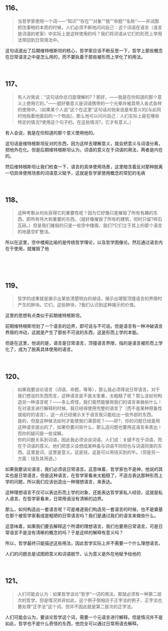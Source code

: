 <h2>116、</h2><blockquote data-pid="F7Gg8I3y">当哲学家使用一个词——“知识”“存在”“对象”“我”“命题”“名称”——并试图抓住事物的本质的时候，人们必须不断地问问自己：这个词语在语言（语言是词语的老家）中实际上是这样使用的吗？我们将词语从它们的形而上学用法带回到日常用法中。</blockquote><p data-pid="s7n0Kx51">这句话道出了后期维特根斯坦的核心，哲学家应该不断反思一下，哲学上那些概念在日常语言之中是怎么用的，而不要执着于那些被形而上学化了的用法。</p><p><br></p><h2>117、</h2><blockquote data-pid="vx47N64T">有人对我说：“这句话你总归是理解的?？那好，——我是在你知道的那个意义上使用它的。”——就好像意义是词语携带的一个光晕并被其带入各式各样的使用中。（如果某个人说“这个在这里”这句话对他来说是有意义的[与此同时他指着他面前的一个物品]，那么他可以问问自己：人们实际上是在哪些特定的情况?使用这个句子的。在这些情况?，它才有意义。）</blockquote><p data-pid="WAtdEs7N">有人会说，我是在你知道的那个意义使用他的。</p><p data-pid="toPKqP49">这句话是维特根斯坦反对的东西，因为这样去理解意义，就会把意义与词语分离，把他外在化。但是后期维特根斯坦认为，词语的意义在于词语的用法，两者是内在的。</p><p data-pid="HtON_08Y">然后维特根斯坦让我们检查一下，语言的具体使用场景，这里暗含着反对那种脱离一切具体使用场景的词语意义赋予，这就是哲学家使用概念的常犯的毛病</p><p><br></p><h2>118、</h2><blockquote data-pid="GSwM-vF3">这种考察从何处获得它的重要性呢？因为它好像只是摧毁了所有有趣的东西，即所有伟大和重要的东西。（就好像摧毁了所有的建筑，同时只留?碎石瓦砾。）但是我们摧毁的只是一些空中楼阁，我们?它们立于其上的那个语言的地基空旷整洁。</blockquote><p data-pid="hBVZ0pIv">所以在这里，空中楼阁比喻的是传统哲学理论，以及哲学图像论。然后通过语言内在于使用，就摧毁了他</p><p><br></p><p><br></p><h2>119、</h2><blockquote data-pid="dnVXgqai">哲学的成果就是揭示出某些清楚明白的胡话，揭示出理智顶撞语言的界限时产生的肿块。它们，这些肿块，?我们认识到这种揭示的价值。</blockquote><p data-pid="rnuPxinS">这里的思想有点类似于前期维特根斯坦。</p><p data-pid="hcuc-NLM">前期维特根斯坦划了一个语言的边界，即可说与不可说。但是语言有一种冲破语言界限的冲动，这就是产生了那些不可说的东西，这是形而上学的本能。</p><p data-pid="clrK3o1T">但是在这里，他说的是，语言是日常语言，顶撞语言界限，指的是语言被形而上学化了，成为了脱离具体使用的语言。</p><p><br></p><h2>120、</h2><blockquote data-pid="6vDwWds7">如果我要谈论语言（词语、命题，等等），那么我必须得说日常语言。对于我们想说的东西而言，这种语言是不是太笨重，太粗糙了呢？那么该如何构造另一种语言呢？——多么奇怪，我们竟然能够用我们的语言来做些什么！<br>在对语言进行解释的时候，我已经得使用完整的语言了（而不是某种预备性或临时的语言），这一点已经揭示关于语言我只能给出一些外部的东西。<br>是的，但是这种做法如何才能使我们满意呢？——好?，你的问题已经是用这种语言提出的了，如果你要问些什么，那么这问题也要用这语言来表达！<br>而你的疑问是一些误解。<br>你的问题关系到词语，因此我必须谈谈词语。人们说：关键不在于词语，而在于词语的意义。他们把意义设想成某种虽与词语不同但也与词语同类的东西。这里是词，这里是意义。这是钱，这是可以用钱买到的牛。（但是另一方面：钱及其用途。）</blockquote><p data-pid="hJ0p_hTS">如果我要谈论语言，我们必须说日常语言。这意味着，哲学家也不是神，他说的其实也是日常语言，但是这种语言，在哲学家看来太粗糙了，不适合表达那种形而上学的问题，所以我们应该创造出一种理想语言，来表达。</p><p data-pid="jIdDPQY6">这种理想语言不仅可以表达形而上学的对象，还能表达哲学家私人经验，这就是私人语言。在哲学家看来，日常用语没有清晰的边界。</p><p data-pid="9WHftMih">那么，如何构造出一套语言呢？可是难道我们构造另一套语言的时候，也不是奠基在那个被哲学家看成是粗陋的日常语言吗？我们是通过我们的语言来做些什么。</p><p data-pid="aA01jSwd">这意味着，如果我们要去解释这个所谓的理想语言，我们也要用日常语言，可是日常语言不是没有清晰的概念的吗？于是这样的解释有意义吗？</p><p data-pid="k4N9Bg6n">所以，哲学最终只能描述这些用法，因此哲学实际上并不需要一个什么理想语言。</p><p data-pid="1Mjgmshb">人们的问题总是试图把意义和词语脱节，认为意义是外在地赋予给他的</p><p><br></p><h2>121、</h2><blockquote data-pid="DIOhnTgJ">人们可能会认为：如果哲学谈论“哲学”一词的用法，那就必须有一种第二层次的哲学。但是情况并非如此，这个例子倒相应于正字法的例子，正字法也要处理“正字法”这个词，但并不因此就是第二层次的正字法。</blockquote><p data-pid="0JGsCMAc">人们可能会认为，要谈论哲学这个词，需要一个元语言进行解释。但是情况并不是如此，哲学也不是什么奇怪的东西，他完全可以通过日常用语去解释。</p>